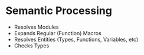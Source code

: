 # Semantic Processing

- Resolves Modules
- Expands Regular (Function) Macros
- Resolves Entities (Types, Functions, Variables, etc)
- Checks Types
